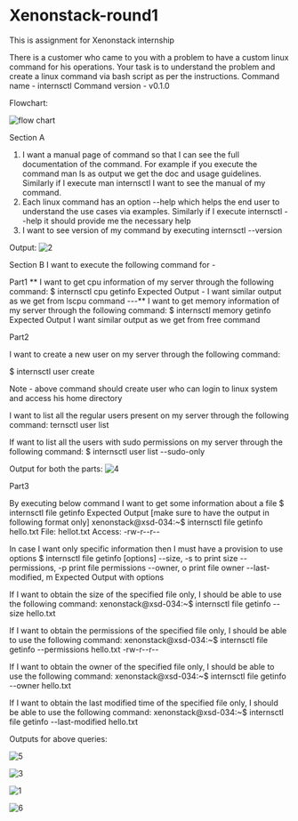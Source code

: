 # Xenonstack-round1

This is assignment for Xenonstack internship 

There is a customer who came to you with a problem to have a custom linux
command for his operations. Your task is to understand the problem and create a linux
command via bash script as per the instructions.
Command name - internsctl
Command version - v0.1.0

Flowchart:

![flow chart](https://github.com/Yashwanthreddy711/xenonstack-round1/assets/99392805/e3d00439-3001-44fc-a5cd-d291d7d1713c)



Section A
1. I want a manual page of command so that I can see the full documentation of the command.
For example if you execute the command
man ls
as output we get the doc and usage guidelines. Similarly if I execute man internsctl I want
to see the manual of my command.
2. Each linux command has an option --help which helps the end user to understand the use
cases via examples. Similarly if I execute internsctl --help it should provide me the
necessary help
3. I want to see version of my command by executing
internsctl --version

Output:
![2](https://github.com/Yashwanthreddy711/xenonstack-round1/assets/99392805/c9466396-429b-4b82-938b-6c25c796f24b)

Section B
I want to execute the following command for -


Part1 
**
I want to get cpu information of my server through the following command:
$ internsctl cpu getinfo
Expected Output -
I want similar output as we get from lscpu command
---**
I want to get memory information of my server through the following command:
$ internsctl memory getinfo
Expected Output
I want similar output as we get from free command



Part2 

I want to create a new user on my server through the following command:

$ internsctl user create <username>

 Note - above command should create user who can login to linux system and access his home
directory

I want to list all the regular users present on my server through the following command:
ternsctl user list

If want to list all the users with sudo permissions on my server through the following command:
$ internsctl user list --sudo-only

Output for both the parts:
![4](https://github.com/Yashwanthreddy711/xenonstack-round1/assets/99392805/ac86e309-6628-4fab-8653-dedb6a8b08a7)




Part3 

By executing below command I want to get some information about a file
$ internsctl file getinfo <file-name>
Expected Output [make sure to have the output in following format only]
xenonstack@xsd-034:~$ internsctl file getinfo hello.txt
File: hellot.txt
Access: -rw-r--r--

In case I want only specific information then I must have a provision to use options
$ internsctl file getinfo [options] <file-name>
--size, -s to print size
--permissions, -p print file permissions
--owner, o print file owner
--last-modified, m
Expected Output with options


If I want to obtain the size of the specified file only, I should be able to use the following
command:
xenonstack@xsd-034:~$ internsctl file getinfo --size hello.txt

If I want to obtain the permissions of the specified file only, I should be able to use the following
command:
xenonstack@xsd-034:~$ internsctl file getinfo --permissions hello.txt
-rw-r--r--

If I want to obtain the owner of the specified file only, I should be able to use the following
command:
xenonstack@xsd-034:~$ internsctl file getinfo --owner hello.txt

If I want to obtain the last modified time of the specified file only, I should be able to use the
following command:
xenonstack@xsd-034:~$ internsctl file getinfo --last-modified hello.txt

Outputs for above queries:

![5](https://github.com/Yashwanthreddy711/xenonstack-round1/assets/99392805/87b75ce5-b92d-4ffa-bb77-d901f4fd7cb1)

![3](https://github.com/Yashwanthreddy711/xenonstack-round1/assets/99392805/d284becc-eda2-49a0-9ecb-07cecfd8908b)

![1](https://github.com/Yashwanthreddy711/xenonstack-round1/assets/99392805/7d83db6f-1f85-43eb-84ed-76c4f4075879)

![6](https://github.com/Yashwanthreddy711/xenonstack-round1/assets/99392805/b6aba380-97bb-4362-b572-2de6626c1cda)


